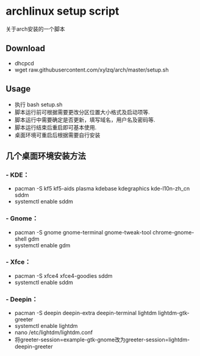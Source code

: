 # archlinux setup script

关于arch安装的一个脚本

## Download
- dhcpcd
- wget raw.githubusercontent.com/xylzq/arch/master/setup.sh

## Usage
- 执行 bash setup.sh
- 脚本运行前可根据需要更改分区位置大小格式及启动项等.
- 脚本运行中需要确定是否更新，填写域名，用户名及密码等.
- 脚本运行结束后重启即可基本使用.
- 桌面环境可重启后根据需要自行安装

## 几个桌面环境安装方法
### - KDE：
- pacman -S kf5 kf5-aids plasma kdebase kdegraphics kde-l10n-zh_cn sddm
- systemctl enable sddm
### - Gnome：
- pacman -S gnome gnome-terminal gnome-tweak-tool chrome-gnome-shell gdm
- systemctl enable gdm
### - Xfce：
- pacman -S xfce4 xfce4-goodies sddm
- systemctl enable sddm 
### - Deepin：
- pacman -S deepin deepin-extra deepin-terminal lightdm lightdm-gtk-greeter
- systemctl enable lightdm
- nano /etc/lightdm/lightdm.conf
- 将greeter-session=example-gtk-gnome改为greeter-session=lightdm-deepin-greeter
